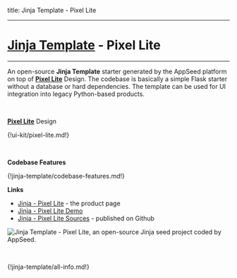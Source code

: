 title: Jinja Template - Pixel Lite

---

# [Jinja Template](https://appseed.us/jinja-template) - Pixel Lite
---

An open-source **Jinja Template** starter generated by the AppSeed platform on top of **[Pixel Lite](/bootstrap-template/pixel-lite/)** Design. The codebase is basically a simple Flask starter without a database or hard dependencies. The template can be used for UI integration into legacy Python-based products. 

<br />

**[Pixel Lite](/bootstrap-template/pixel-lite/)** Design

{!ui-kit/pixel-lite.md!}

<br />

**Codebase Features**

{!jinja-template/codebase-features.md!}

**Links**

- [Jinja - Pixel Lite](https://appseed.us/jinja-template/jinja-template-pixel-uikit) - the product page
- [Jinja - Pixel Lite Demo](https://jinja-template-pixel-uikit.appseed.us/)
- [Jinja - Pixel Lite Sources](https://github.com/app-generator/jinja-template-pixel-uikit) - published on Github

![Jinja Template - Pixel Lite, an open-source Jinja seed project coded by AppSeed.](https://raw.githubusercontent.com/app-generator/jinja-template-pixel-uikit/master/media/jinja-template-pixel-uikit-intro.gif)

<br />

{!jinja-template/all-info.md!}

